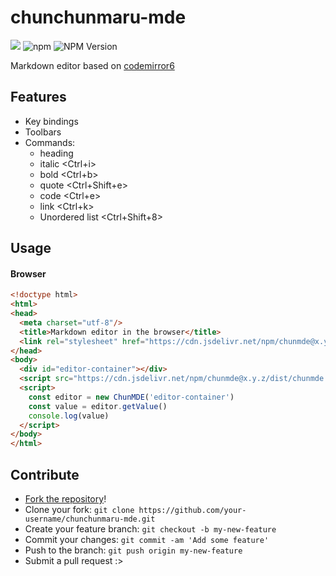 # chunchunmaru-mde
[![](https://data.jsdelivr.com/v1/package/npm/chunmde/badge)](https://www.jsdelivr.com/package/npm/chunmde)
![npm](https://img.shields.io/npm/dt/chunmde?style=flat-square)
![NPM Version](https://img.shields.io/npm/v/chunmde)

Markdown editor based on [codemirror6](https://codemirror.net/)

## Features
- Key bindings
- Toolbars
- Commands:
  - heading
  - italic <Ctrl+i>
  - bold <Ctrl+b>
  - quote <Ctrl+Shift+e>
  - code <Ctrl+e>
  - link <Ctrl+k>
  - Unordered list <Ctrl+Shift+8>

## Usage

#### Browser
```html
<!doctype html>
<html>
<head>
  <meta charset="utf-8"/>
  <title>Markdown editor in the browser</title>
  <link rel="stylesheet" href="https://cdn.jsdelivr.net/npm/chunmde@x.y.z/dist/chunmde.min.css">
</head>
<body>
  <div id="editor-container"></div>
  <script src="https://cdn.jsdelivr.net/npm/chunmde@x.y.z/dist/chunmde.bundle.min.js"></script>
  <script>
    const editor = new ChunMDE('editor-container')
    const value = editor.getValue()
    console.log(value)
  </script>
</body>
</html>
```

## Contribute
- [Fork the repository](https://github.com/madeyoga/chunchunmaru-mde.git)!
- Clone your fork: `git clone https://github.com/your-username/chunchunmaru-mde.git`
- Create your feature branch: `git checkout -b my-new-feature`
- Commit your changes: `git commit -am 'Add some feature'`
- Push to the branch: `git push origin my-new-feature`
- Submit a pull request :>
